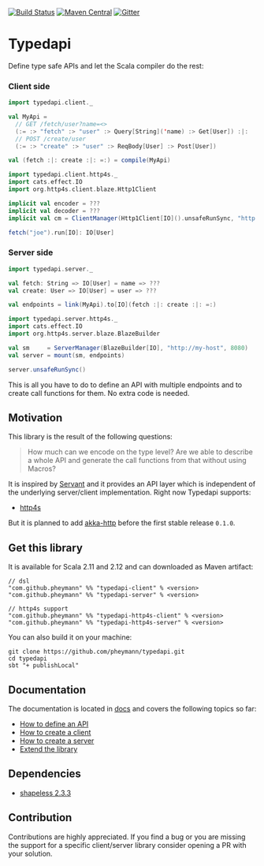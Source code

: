 
[![Build Status](https://travis-ci.org/pheymann/typedapi.svg?branch=master)](https://travis-ci.org/pheymann/typedapi)
[![Maven Central](https://maven-badges.herokuapp.com/maven-central/com.github.pheymann/typedapi-shared_2.12/badge.svg)](https://maven-badges.herokuapp.com/maven-central/com.github.pheymann/typedapi-shared_2.12)
[![Gitter](https://badges.gitter.im/Join%20Chat.svg)](https://gitter.im/pheymann/Lobby)

# Typedapi
Define type safe APIs and let the Scala compiler do the rest:

### Client side
```Scala
import typedapi.client._

val MyApi = 
  // GET /fetch/user?name=<>
  (:= :> "fetch" :> "user" :> Query[String]('name) :> Get[User]) :|:
  // POST /create/user
  (:= :> "create" :> "user" :> ReqBody[User] :> Post[User])

val (fetch :|: create :|: =:) = compile(MyApi)

import typedapi.client.http4s._
import cats.effect.IO
import org.http4s.client.blaze.Http1Client

implicit val encoder = ???
implicit val decoder = ???
implicit val cm = ClientManager(Http1Client[IO]().unsafeRunSync, "http://my-host", 8080)

fetch("joe").run[IO]: IO[User]
```

### Server side
```Scala
import typedapi.server._

val fetch: String => IO[User] = name => ???
val create: User => IO[User] = user => ???

val endpoints = link(MyApi).to[IO](fetch :|: create :|: =:)

import typedapi.server.http4s._
import cats.effect.IO
import org.http4s.server.blaze.BlazeBuilder

val sm     = ServerManager(BlazeBuilder[IO], "http://my-host", 8080)
val server = mount(sm, endpoints)

server.unsafeRunSync()
```

This is all you have to do to define an API with multiple endpoints and to create call functions for them. No extra code is needed.

## Motivation
This library is the result of the following questions:

> How much can we encode on the type level? Are we able to describe a whole API and generate the call functions from that without using Macros?

It is inspired by [Servant](https://github.com/haskell-servant/servant) and it provides an API layer which is independent of the underlying server/client implementation. Right now Typedapi supports:

  - [http4s](https://github.com/http4s/http4s)

But it is planned to add [akka-http](https://github.com/akka/akka-http) before the first stable release `0.1.0`.

## Get this library
It is available for Scala 2.11 and 2.12 and can downloaded as Maven artifact:

```
// dsl
"com.github.pheymann" %% "typedapi-client" % <version>
"com.github.pheymann" %% "typedapi-server" % <version>

// http4s support
"com.github.pheymann" %% "typedapi-http4s-client" % <version>
"com.github.pheymann" %% "typedapi-http4s-server" % <version>
```

You can also build it on your machine:

```
git clone https://github.com/pheymann/typedapi.git
cd typedapi
sbt "+ publishLocal"
```

## Documentation
The documentation is located in [docs](https://github.com/pheymann/typedapi/blob/master/docs) and covers the following topics so far:
 - [How to define an API](https://github.com/pheymann/typedapi/blob/master/docs/ApiDefinition.md)
 - [How to create a client](https://github.com/pheymann/typedapi/blob/master/docs/ClientCreation.md)
 - [How to create a server](https://github.com/pheymann/typedapi/blob/master/docs/ServerCreation.md)
 - [Extend the library](https://github.com/pheymann/typedapi/blob/master/docs/ExtendIt.md)

## Dependencies
 - [shapeless 2.3.3](https://github.com/milessabin/shapeless/)

## Contribution
Contributions are highly appreciated. If you find a bug or you are missing the support for a specific client/server library consider opening a PR with your solution.
